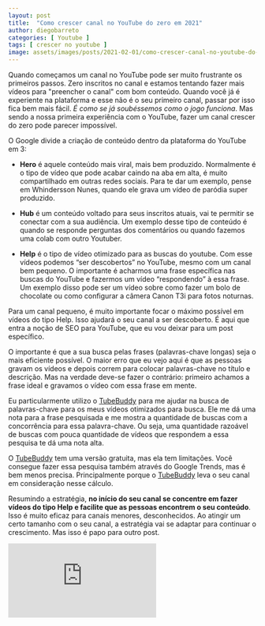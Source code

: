 ```yaml
---
layout: post
title:  "Como crescer canal no YouTube do zero em 2021"
author: diegobarreto
categories: [ Youtube ]
tags: [ crescer no youtube ]
image: assets/images/posts/2021-02-01/como-crescer-canal-no-youtube-do-zero-2021-01.png
---
```


Quando começamos um canal no YouTube pode ser muito frustrante os primeiros passos. Zero inscritos no canal e estamos tentando fazer mais vídeos para "preencher o canal" com bom conteúdo. Quando você já é experiente na plataforma e esse não é o seu primeiro canal, passar por isso fica bem mais fácil. *É como se já soubéssemos como o jogo funciona*. Mas sendo a nossa primeira experiência com o YouTube, fazer um canal crescer do zero pode parecer impossível.

O Google divide a criação de conteúdo dentro da plataforma do YouTube em 3:

* **Hero** é aquele conteúdo mais viral, mais bem produzido. Normalmente é o tipo de vídeo que pode acabar caindo na aba em alta, é muito compartilhado em outras redes sociais. Para te dar um exemplo, pense em Whindersson Nunes, quando ele grava um vídeo de paródia super produzido.

* **Hub** é um conteúdo voltado para seus inscritos atuais, vai te permitir se conectar com a sua audiência. Um exemplo desse tipo de conteúdo é quando se responde perguntas dos comentários ou quando fazemos uma colab com outro Youtuber.

* **Help** é o tipo de vídeo otimizado para as buscas do youtube. Com esse vídeos podemos “ser descobertos” no YouTube, mesmo com um canal bem pequeno. O importante é acharmos uma frase específica nas buscas do YouTube e fazermos um vídeo “respondendo” à essa frase. Um exemplo disso pode ser um vídeo sobre como fazer um bolo de chocolate ou como configurar a câmera Canon T3i para fotos noturnas.

Para um canal pequeno, é muito importante focar o máximo possível em vídeos do tipo Help. Isso ajudará o seu canal a ser descoberto. É aqui que entra a noção de SEO para YouTube, que eu vou deixar para um post específico.

O importante é que a sua busca pelas frases (palavras-chave longas) seja o mais eficiente possível. O maior erro que eu vejo aqui é que as pessoas gravam os vídeos e depois correm para colocar palavras-chave no título e descrição. Mas na verdade deve-se fazer o contrário: primeiro achamos a frase ideal e gravamos o vídeo com essa frase em mente.

Eu particularmente utilizo o [TubeBuddy](https://www.tubebuddy.com/DiFora) para me ajudar na busca de palavras-chave para os meus vídeos otimizados para busca. Ele me dá uma nota para a frase pesquisada e me mostra a quantidade de buscas com a concorrência para essa palavra-chave. Ou seja, uma quantidade razoável de buscas com pouca quantidade de vídeos que respondem a essa pesquisa te dá uma nota alta.

O [TubeBuddy](https://www.tubebuddy.com/DiFora) tem uma versão gratuita, mas ela tem limitações. Você consegue fazer essa pesquisa também através do Google Trends, mas é bem menos precisa. Principalmente porque o [TubeBuddy](https://www.tubebuddy.com/DiFora) leva o seu canal em consideração nesse cálculo.

Resumindo a estratégia, **no início do seu canal se concentre em fazer vídeos do tipo Help e facilite que as pessoas encontrem o seu conteúdo**. Isso é muito eficaz para canais menores, desconhecidos. Ao atingir um certo tamanho com o seu canal, a estratégia vai se adaptar para continuar o crescimento. Mas isso é papo para outro post.

<div class="embed-responsive embed-responsive-16by9">
  <iframe class="embed-responsive-item" src="https://www.youtube.com/embed/9vO26nA09QA" frameborder="0" allow="accelerometer; autoplay; clipboard-write; encrypted-media; gyroscope; picture-in-picture" allowfullscreen></iframe>
</div>